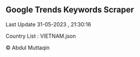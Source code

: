 

## Google Trends Keywords Scraper 
 
Last Update 31-05-2023 , 21:30:16

Country List :
VIETNAM.json



© Abdul Muttaqin 
